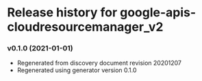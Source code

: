 # Release history for google-apis-cloudresourcemanager_v2

### v0.1.0 (2021-01-01)

* Regenerated from discovery document revision 20201207
* Regenerated using generator version 0.1.0

